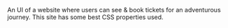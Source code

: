An UI of a website where users can see & book tickets for an adventurous journey. This site has some best CSS properties used.
